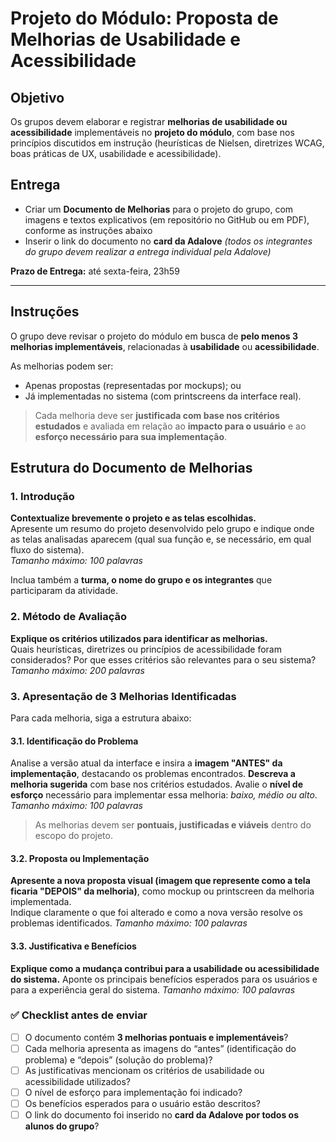 # Projeto do Módulo: Proposta de Melhorias de Usabilidade e Acessibilidade

## Objetivo

Os grupos devem elaborar e registrar **melhorias de usabilidade ou acessibilidade** implementáveis no **projeto do módulo**, com base nos princípios discutidos em instrução (heurísticas de Nielsen, diretrizes WCAG, boas práticas de UX, usabilidade e acessibilidade).

## Entrega

- Criar um **Documento de Melhorias** para o projeto do grupo, com imagens e textos explicativos (em repositório no GitHub ou em PDF), conforme as instruções abaixo
- Inserir o link do documento no **card da Adalove** *(todos os integrantes do grupo devem realizar a entrega individual pela Adalove)*

**Prazo de Entrega:** até sexta-feira, 23h59

---

## Instruções

O grupo deve revisar o projeto do módulo em busca de **pelo menos 3 melhorias implementáveis**, relacionadas à **usabilidade** ou **acessibilidade**.

As melhorias podem ser:
- Apenas propostas (representadas por mockups); ou  
- Já implementadas no sistema (com printscreens da interface real).

> Cada melhoria deve ser **justificada com base nos critérios estudados** e avaliada em relação ao **impacto para o usuário** e ao **esforço necessário para sua implementação**.



## Estrutura do Documento de Melhorias

### 1. Introdução  
**Contextualize brevemente o projeto e as telas escolhidas.**  
Apresente um resumo do projeto desenvolvido pelo grupo e indique onde as telas analisadas aparecem (qual sua função e, se necessário, em qual fluxo do sistema).  
*Tamanho máximo: 100 palavras*

Inclua também a **turma, o nome do grupo e os integrantes** que participaram da atividade.

### 2. Método de Avaliação  
**Explique os critérios utilizados para identificar as melhorias.**  
Quais heurísticas, diretrizes ou princípios de acessibilidade foram considerados? Por que esses critérios são relevantes para o seu sistema?  
*Tamanho máximo: 200 palavras*


### 3. Apresentação de 3 Melhorias Identificadas
Para cada melhoria, siga a estrutura abaixo:

#### 3.1. Identificação do Problema  
Analise a versão atual da interface e insira a **imagem "ANTES" da implementação**, destacando os problemas encontrados. **Descreva a melhoria sugerida** com base nos critérios estudados. Avalie o **nível de esforço** necessário para implementar essa melhoria: *baixo, médio ou alto*.
*Tamanho máximo: 100 palavras*

> As melhorias devem ser **pontuais, justificadas e viáveis** dentro do escopo do projeto.

#### 3.2. Proposta ou Implementação  
**Apresente a nova proposta visual (imagem que represente como a tela ficaria "DEPOIS" da melhoria)**, como mockup ou printscreen da melhoria implementada.  
Indique claramente o que foi alterado e como a nova versão resolve os problemas identificados.
*Tamanho máximo: 100 palavras*

#### 3.3. Justificativa e Benefícios  
**Explique como a mudança contribui para a usabilidade ou acessibilidade do sistema.** Aponte os principais benefícios esperados para os usuários e para a experiência geral do sistema.
*Tamanho máximo: 100 palavras*


### ✅ Checklist antes de enviar

- [ ] O documento contém **3 melhorias pontuais e implementáveis**?  
- [ ] Cada melhoria apresenta as imagens do “antes” (identificação do problema) e “depois” (solução do problema)?  
- [ ] As justificativas mencionam os critérios de usabilidade ou acessibilidade utilizados?  
- [ ] O nível de esforço para implementação foi indicado?  
- [ ] Os benefícios esperados para o usuário estão descritos?  
- [ ] O link do documento foi inserido no **card da Adalove por todos os alunos do grupo**?